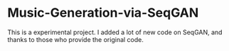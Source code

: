 # Music-Generation-via-SeqGAN
This is a experimental project. I added a lot of new code on SeqGAN, and thanks to those who provide the original code.
